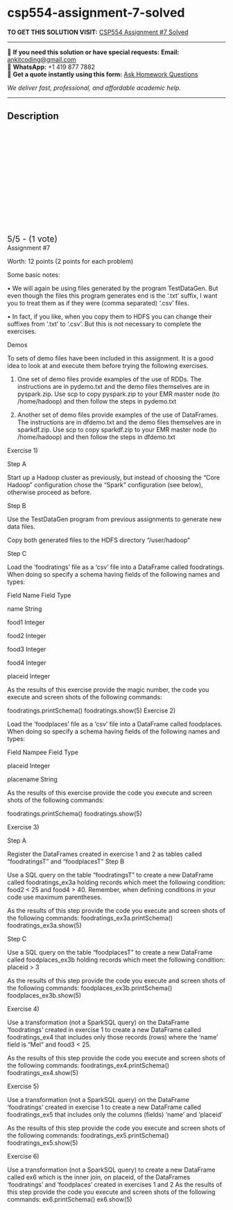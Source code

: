 # csp554-assignment-7-solved
**TO GET THIS SOLUTION VISIT:** [CSP554 Assignment #7 Solved](https://www.ankitcodinghub.com/product/csp554-big-12/)


---

📩 **If you need this solution or have special requests:** **Email:** ankitcoding@gmail.com  
📱 **WhatsApp:** +1 419 877 7882  
📄 **Get a quote instantly using this form:** [Ask Homework Questions](https://www.ankitcodinghub.com/services/ask-homework-questions/)

*We deliver fast, professional, and affordable academic help.*

---

<h2>Description</h2>



<div class="kk-star-ratings kksr-auto kksr-align-center kksr-valign-top" data-payload="{&quot;align&quot;:&quot;center&quot;,&quot;id&quot;:&quot;123498&quot;,&quot;slug&quot;:&quot;default&quot;,&quot;valign&quot;:&quot;top&quot;,&quot;ignore&quot;:&quot;&quot;,&quot;reference&quot;:&quot;auto&quot;,&quot;class&quot;:&quot;&quot;,&quot;count&quot;:&quot;1&quot;,&quot;legendonly&quot;:&quot;&quot;,&quot;readonly&quot;:&quot;&quot;,&quot;score&quot;:&quot;5&quot;,&quot;starsonly&quot;:&quot;&quot;,&quot;best&quot;:&quot;5&quot;,&quot;gap&quot;:&quot;4&quot;,&quot;greet&quot;:&quot;Rate this product&quot;,&quot;legend&quot;:&quot;5\/5 - (1 vote)&quot;,&quot;size&quot;:&quot;24&quot;,&quot;title&quot;:&quot;CSP554 Assignment #7 Solved&quot;,&quot;width&quot;:&quot;138&quot;,&quot;_legend&quot;:&quot;{score}\/{best} - ({count} {votes})&quot;,&quot;font_factor&quot;:&quot;1.25&quot;}">

<div class="kksr-stars">

<div class="kksr-stars-inactive">
            <div class="kksr-star" data-star="1" style="padding-right: 4px">


<div class="kksr-icon" style="width: 24px; height: 24px;"></div>
        </div>
            <div class="kksr-star" data-star="2" style="padding-right: 4px">


<div class="kksr-icon" style="width: 24px; height: 24px;"></div>
        </div>
            <div class="kksr-star" data-star="3" style="padding-right: 4px">


<div class="kksr-icon" style="width: 24px; height: 24px;"></div>
        </div>
            <div class="kksr-star" data-star="4" style="padding-right: 4px">


<div class="kksr-icon" style="width: 24px; height: 24px;"></div>
        </div>
            <div class="kksr-star" data-star="5" style="padding-right: 4px">


<div class="kksr-icon" style="width: 24px; height: 24px;"></div>
        </div>
    </div>

<div class="kksr-stars-active" style="width: 138px;">
            <div class="kksr-star" style="padding-right: 4px">


<div class="kksr-icon" style="width: 24px; height: 24px;"></div>
        </div>
            <div class="kksr-star" style="padding-right: 4px">


<div class="kksr-icon" style="width: 24px; height: 24px;"></div>
        </div>
            <div class="kksr-star" style="padding-right: 4px">


<div class="kksr-icon" style="width: 24px; height: 24px;"></div>
        </div>
            <div class="kksr-star" style="padding-right: 4px">


<div class="kksr-icon" style="width: 24px; height: 24px;"></div>
        </div>
            <div class="kksr-star" style="padding-right: 4px">


<div class="kksr-icon" style="width: 24px; height: 24px;"></div>
        </div>
    </div>
</div>


<div class="kksr-legend" style="font-size: 19.2px;">
            5/5 - (1 vote)    </div>
    </div>
Assignment #7

Worth: 12 points (2 points for each problem)

Some basic notes:

• We will again be using files generated by the program TestDataGen. But even though the files this program generates end is the ‘.txt’ suffix, I want you to treat them as if they were (comma separated) ‘.csv’ files.

• In fact, if you like, when you copy them to HDFS you can change their suffixes from ‘.txt’ to ‘.csv’. But this is not necessary to complete the exercises.

Demos

To sets of demo files have been included in this assignment. It is a good idea to look at and execute them before trying the following exercises.

1. One set of demo files provide examples of the use of RDDs. The instructions are in pydemo.txt and the demo files themselves are in pyspark.zip. Use scp to copy pyspark.zip to your EMR master node (to /home/hadoop) and then follow the steps in pydemo.txt

2. Another set of demo files provide examples of the use of DataFrames. The instructions are in dfdemo.txt and the demo files themselves are in sparkdf.zip. Use scp to copy sparkdf.zip to your EMR master node (to /home/hadoop) and then follow the steps in dfdemo.txt

Exercise 1)

Step A

Start up a Hadoop cluster as previously, but instead of choosing the “Core Hadoop” configuration chose the “Spark” configuration (see below), otherwise proceed as before.

Step B

Use the TestDataGen program from previous assignments to generate new data files.

Copy both generated files to the HDFS directory “/user/hadoop”

Step C

Load the ‘foodratings’ file as a ‘csv’ file into a DataFrame called foodratings. When doing so specify a schema having fields of the following names and types:

Field Name Field Type

name String

food1 Integer

food2 Integer

food3 Integer

food4 Integer

placeid Integer

As the results of this exercise provide the magic number, the code you execute and screen shots of the following commands:

foodratings.printSchema() foodratings.show(5) Exercise 2)

Load the ‘foodplaces’ file as a ‘csv’ file into a DataFrame called foodplaces. When doing so specify a schema having fields of the following names and types:

Field Nampee Field Type

placeid Integer

placename String

As the results of this exercise provide the code you execute and screen shots of the following commands:

foodratings.printSchema() foodratings.show(5)

Exercise 3)

Step A

Register the DataFrames created in exercise 1 and 2 as tables called “foodratingsT” and “foodplacesT” Step B

Use a SQL query on the table “foodratingsT” to create a new DataFrame called foodratings_ex3a holding records which meet the following condition: food2 &lt; 25 and food4 &gt; 40. Remember, when defining conditions in your code use maximum parentheses.

As the results of this step provide the code you execute and screen shots of the following commands: foodratings_ex3a.printSchema() foodratings_ex3a.show(5)

Step C

Use a SQL query on the table “foodplacesT” to create a new DataFrame called foodplaces_ex3b holding records which meet the following condition: placeid &gt; 3

As the results of this step provide the code you execute and screen shots of the following commands: foodplaces_ex3b.printSchema() foodplaces_ex3b.show(5)

Exercise 4)

Use a transformation (not a SparkSQL query) on the DataFrame ‘foodratings’ created in exercise 1 to create a new DataFrame called foodratings_ex4 that includes only those records (rows) where the ‘name’ field is “Mel” and food3 &lt; 25.

As the results of this step provide the code you execute and screen shots of the following commands: foodratings_ex4.printSchema() foodratings_ex4.show(5)

Exercise 5)

Use a transformation (not a SparkSQL query) on the DataFrame ‘foodratings’ created in exercise 1 to create a new DataFrame called foodratings_ex5 that includes only the columns (fields) ‘name’ and ‘placeid’

As the results of this step provide the code you execute and screen shots of the following commands: foodratings_ex5.printSchema() foodratings_ex5.show(5)

Exercise 6)

Use a transformation (not a SparkSQL query) to create a new DataFrame called ex6 which is the inner join, on placeid, of the DataFrames ‘foodratings’ and ‘foodplaces’ created in exercises 1 and 2 As the results of this step provide the code you execute and screen shots of the following commands: ex6.printSchema() ex6.show(5)
